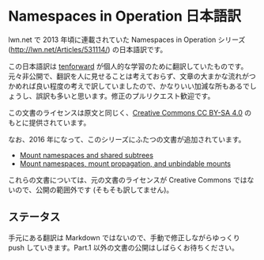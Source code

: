 # Namespaces in Operation 日本語訳

lwn.net で 2013 年頃に連載されていた Namespaces in Operation シリーズ (http://lwn.net/Articles/531114/) の日本語訳です。

この日本語訳は [tenforward](https://github.com/tenforward/) が個人的な学習のために翻訳していたものです。元々非公開で、翻訳を人に見せることは考えておらず、文章の大まかな流れがつかめれば良い程度の考えで訳していましたので、かなりいい加減な所もあるでしょうし、誤訳も多いと思います。修正のプルリクエスト歓迎です。

この文書のライセンスは原文と同じく、[Creative Commons CC BY-SA 4.0](https://creativecommons.org/licenses/by-sa/4.0/) のもとに提供されています。

なお、2016 年になって、このシリーズにふたつの文書が追加されています。

* [Mount namespaces and shared subtrees](http://lwn.net/Articles/689856/)
* [Mount namespaces, mount propagation, and unbindable mounts](http://lwn.net/Articles/690679/)

これらの文書については、元の文書のライセンスが Creative Commons ではないので、公開の範囲外です (そもそも訳してません)。

## ステータス

手元にある翻訳は Markdown ではないので、手動で修正しながらゆっくり push していきます。Part.1 以外の文書の公開はしばらくお待ちください。
